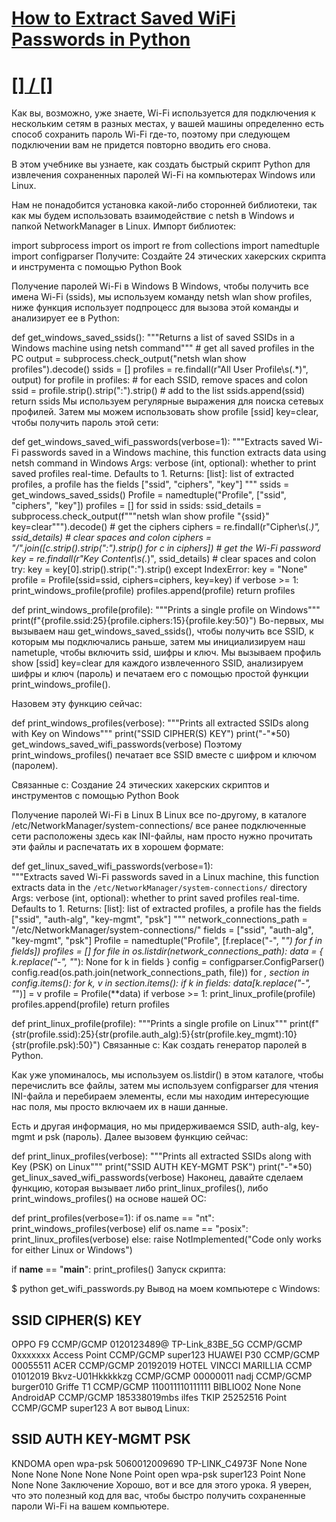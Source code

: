 # [How to Extract Saved WiFi Passwords in Python](https://www.thepythoncode.com/article/extract-saved-wifi-passwords-in-python)
##
# [[] / []]()
Как вы, возможно, уже знаете, Wi-Fi используется для подключения к нескольким сетям в разных местах, у вашей машины определенно есть способ сохранить пароль Wi-Fi где-то, поэтому при следующем подключении вам не придется повторно вводить его снова.

В этом учебнике вы узнаете, как создать быстрый скрипт Python для извлечения сохраненных паролей Wi-Fi на компьютерах Windows или Linux.

Нам не понадобится установка какой-либо сторонней библиотеки, так как мы будем использовать взаимодействие с netsh в Windows и папкой NetworkManager в Linux. Импорт библиотек:

import subprocess
import os
import re
from collections import namedtuple
import configparser
Получите: Создайте 24 этических хакерских скрипта и инструмента с помощью Python Book

Получение паролей Wi-Fi в Windows
В Windows, чтобы получить все имена Wi-Fi (ssids), мы используем команду netsh wlan show profiles, ниже функция использует подпроцесс для вызова этой команды и анализирует ее в Python:

def get_windows_saved_ssids():
    """Returns a list of saved SSIDs in a Windows machine using netsh command"""
    # get all saved profiles in the PC
    output = subprocess.check_output("netsh wlan show profiles").decode()
    ssids = []
    profiles = re.findall(r"All User Profile\s(.*)", output)
    for profile in profiles:
        # for each SSID, remove spaces and colon
        ssid = profile.strip().strip(":").strip()
        # add to the list
        ssids.append(ssid)
    return ssids
Мы используем регулярные выражения для поиска сетевых профилей. Затем мы можем использовать show profile [ssid] key=clear, чтобы получить пароль этой сети:

def get_windows_saved_wifi_passwords(verbose=1):
    """Extracts saved Wi-Fi passwords saved in a Windows machine, this function extracts data using netsh
    command in Windows
    Args:
        verbose (int, optional): whether to print saved profiles real-time. Defaults to 1.
    Returns:
        [list]: list of extracted profiles, a profile has the fields ["ssid", "ciphers", "key"]
    """
    ssids = get_windows_saved_ssids()
    Profile = namedtuple("Profile", ["ssid", "ciphers", "key"])
    profiles = []
    for ssid in ssids:
        ssid_details = subprocess.check_output(f"""netsh wlan show profile "{ssid}" key=clear""").decode()
        # get the ciphers
        ciphers = re.findall(r"Cipher\s(.*)", ssid_details)
        # clear spaces and colon
        ciphers = "/".join([c.strip().strip(":").strip() for c in ciphers])
        # get the Wi-Fi password
        key = re.findall(r"Key Content\s(.*)", ssid_details)
        # clear spaces and colon
        try:
            key = key[0].strip().strip(":").strip()
        except IndexError:
            key = "None"
        profile = Profile(ssid=ssid, ciphers=ciphers, key=key)
        if verbose >= 1:
            print_windows_profile(profile)
        profiles.append(profile)
    return profiles

def print_windows_profile(profile):
    """Prints a single profile on Windows"""
    print(f"{profile.ssid:25}{profile.ciphers:15}{profile.key:50}")
Во-первых, мы вызываем наш get_windows_saved_ssids(), чтобы получить все SSID, к которым мы подключались раньше, затем мы инициализируем наш nametuple, чтобы включить ssid, шифры и ключ. Мы вызываем профиль show [ssid] key=clear для каждого извлеченного SSID, анализируем шифры и ключ (пароль) и печатаем его с помощью простой функции print_windows_profile().

Назовем эту функцию сейчас:

def print_windows_profiles(verbose):
    """Prints all extracted SSIDs along with Key on Windows"""
    print("SSID                     CIPHER(S)      KEY")
    print("-"*50)
    get_windows_saved_wifi_passwords(verbose)
Поэтому print_windows_profiles() печатает все SSID вместе с шифром и ключом (паролем).

Связанные с: Создание 24 этических хакерских скриптов и инструментов с помощью Python Book

Получение паролей Wi-Fi в Linux
В Linux все по-другому, в каталоге /etc/NetworkManager/system-connections/ все ранее подключенные сети расположены здесь как INI-файлы, нам просто нужно прочитать эти файлы и распечатать их в хорошем формате:

def get_linux_saved_wifi_passwords(verbose=1):   
    """Extracts saved Wi-Fi passwords saved in a Linux machine, this function extracts data in the
    `/etc/NetworkManager/system-connections/` directory
    Args:
        verbose (int, optional): whether to print saved profiles real-time. Defaults to 1.
    Returns:
        [list]: list of extracted profiles, a profile has the fields ["ssid", "auth-alg", "key-mgmt", "psk"]
    """
    network_connections_path = "/etc/NetworkManager/system-connections/"
    fields = ["ssid", "auth-alg", "key-mgmt", "psk"]
    Profile = namedtuple("Profile", [f.replace("-", "_") for f in fields])
    profiles = []
    for file in os.listdir(network_connections_path):
        data = { k.replace("-", "_"): None for k in fields }
        config = configparser.ConfigParser()
        config.read(os.path.join(network_connections_path, file))
        for _, section in config.items():
            for k, v in section.items():
                if k in fields:
                    data[k.replace("-", "_")] = v
        profile = Profile(**data)
        if verbose >= 1:
            print_linux_profile(profile)
        profiles.append(profile)
    return profiles


def print_linux_profile(profile):
    """Prints a single profile on Linux"""
    print(f"{str(profile.ssid):25}{str(profile.auth_alg):5}{str(profile.key_mgmt):10}{str(profile.psk):50}") 
Связанные с: Как создать генератор паролей в Python.

Как уже упоминалось, мы используем os.listdir() в этом каталоге, чтобы перечислить все файлы, затем мы используем configparser для чтения INI-файла и перебираем элементы, если мы находим интересующие нас поля, мы просто включаем их в наши данные.

Есть и другая информация, но мы придерживаемся SSID, auth-alg, key-mgmt и psk (пароль). Далее вызовем функцию сейчас:

def print_linux_profiles(verbose):
    """Prints all extracted SSIDs along with Key (PSK) on Linux"""
    print("SSID                     AUTH KEY-MGMT  PSK")
    print("-"*50)
    get_linux_saved_wifi_passwords(verbose)
Наконец, давайте сделаем функцию, которая вызывает либо print_linux_profiles(), либо print_windows_profiles() на основе нашей ОС:

def print_profiles(verbose=1):
    if os.name == "nt":
        print_windows_profiles(verbose)
    elif os.name == "posix":
        print_linux_profiles(verbose)
    else:
        raise NotImplemented("Code only works for either Linux or Windows")
    
    
if __name__ == "__main__":
    print_profiles()
Запуск скрипта:

$ python get_wifi_passwords.py
Вывод на моем компьютере с Windows:

SSID                     CIPHER(S)      KEY
--------------------------------------------------
OPPO F9                  CCMP/GCMP      0120123489@
TP-Link_83BE_5G          CCMP/GCMP      0xxxxxxx
Access Point             CCMP/GCMP      super123
HUAWEI P30               CCMP/GCMP      00055511
ACER                     CCMP/GCMP      20192019
HOTEL VINCCI MARILLIA    CCMP           01012019
Bkvz-U01Hkkkkkzg         CCMP/GCMP      00000011
nadj                     CCMP/GCMP      burger010
Griffe T1                CCMP/GCMP      110011110111111
BIBLIO02                 None           None
AndroidAP                CCMP/GCMP      185338019mbs
ilfes                    TKIP           25252516
Point                    CCMP/GCMP      super123
А вот вывод Linux:

SSID                     AUTH KEY-MGMT  PSK
--------------------------------------------------
KNDOMA                   open wpa-psk   5060012009690
TP-LINK_C4973F           None None      None
None                     None None      None
Point                    open wpa-psk   super123
Point                    None None      None
Заключение
Хорошо, вот и все для этого урока. Я уверен, что это полезный код для вас, чтобы быстро получить сохраненные пароли Wi-Fi на вашем компьютере.